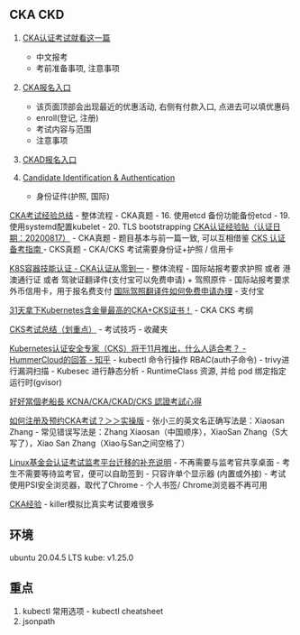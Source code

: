 ## CKA CKD

1. [CKA认证考试就看这一篇](https://blog.csdn.net/mianbaojiayou/article/details/122449874)
    - 中文报考
    - 考前准备事项, 注意事项
2. [CKA报名入口](https://training.linuxfoundation.org/certification/certified-kubernetes-administrator-cka/)
    - 该页面顶部会出现最近的优惠活动, 右侧有付款入口, 点进去可以填优惠码
    - enroll(登记, 注册)
    - 考试内容与范围
    - 注意事项
3. [CKAD报名入口](https://training.linuxfoundation.org/certification/certified-kubernetes-application-developer-ckad/)

4. [Candidate Identification & Authentication](https://docs.linuxfoundation.org/tc-docs/certification/lf-handbook2/candidate-identification-and-authentication)
    - 身份证件(护照, 国际)

[CKA考试经验总结](https://www.jianshu.com/p/135c1d618a79)
    - 整体流程
    - CKA真题
    - 16. 使用etcd 备份功能备份etcd
    - 19. 使用systemd配置kubelet
    - 20. TLS bootstrapping
[CKA认证经验贴（认证日期：20200817）](https://www.cnblogs.com/hyethebest/p/13547116.html)
    - CKA真题
    - 题目基本与前一篇一致, 可以互相借鉴
[CKS 认证备考指南 ](https://www.cnblogs.com/kubesphere/p/16696423.html)
    - CKS真题
    - CKA/CKS 考试需要身份证+护照 / 信用卡

[K8S容器技能认证 - CKA认证从零到一](https://zhuanlan.zhihu.com/p/138796893)
    - 整体流程
    - 国际站报考要求护照 或者 港澳通行证 或者 驾驶证翻译件(支付宝可以免费申请) + 驾照原件
    - 国际站报考要求外币信用卡，用于报名费支付
[国际驾照翻译件如何免费申请办理](https://jingyan.baidu.com/article/4dc40848b8a0d489d946f1f2.html)
    - 支付宝

[31天拿下Kubernetes含金量最高的CKA+CKS证书！](https://zhuanlan.zhihu.com/p/468688689)
    - CKA CKS 考纲

[CKS考试总结（划重点）](https://zhuanlan.zhihu.com/p/395748877)
    - 考试技巧 - 收藏夹

[Kubernetes认证安全专家（CKS）将于11月推出，什么人适合考？ - HummerCloud的回答 - 知乎](https://www.zhihu.com/question/407277194/answer/2650693346)
    - kubectl 命令行操作 RBAC(auth子命令)
    - trivy进行漏洞扫描
    - Kubesec 进行静态分析
    - RuntimeClass 资源, 并给 pod 绑定指定运行时(gvisor)

[好好當個老船長 KCNA/CKA/CKAD/CKS 認證考試心得](https://medium.com/@KimiHuang/%E5%A5%BD%E5%A5%BD%E7%95%B6%E5%80%8B%E8%80%81%E8%88%B9%E9%95%B7-kcna-cka-ckad-cks-%E8%AA%8D%E8%AD%89%E8%80%83%E8%A9%A6%E5%BF%83%E5%BE%97-846c83140920)

[如何注册及预约CKA考试？＞＞实操版](https://blog.csdn.net/shenhonglei1234/article/details/111318308)
    - 张小三的英文名正确写法是：Xiaosan Zhang
    - 常见错误写法是：Zhang Xiaosan（中国顺序），XiaoSan Zhang（S大写了），Xiao San Zhang（Xiao与San之间空格了）

[Linux基金会认证考试监考平台迁移的补充说明](https://training.linuxfoundation.cn/news/289)
    - 不再需要与监考官共享桌面
    - 考生不需要等待监考官，便可以自助签到
    - 只容许单个显示器 (内置或外接)
    - 考试使用PSI安全浏览器，取代了Chrome
    - 个人书签/ Chrome浏览器不再可用

[CKA经验](https://devpress.csdn.net/cicd/62ed9d44c6770329307f2986.html)
    - killer模拟比真实考试要难很多

## 环境

ubuntu 20.04.5 LTS
kube: v1.25.0

## 重点

1. kubectl 常用选项 - kubectl cheatsheet
2. jsonpath

